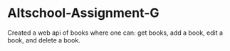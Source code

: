 # Altschool-Assignment-G

Created a web api of books where one can:
get  books, add a book, edit a book, and delete a book.
